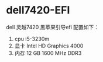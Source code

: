 # dell7420-EFI
dell 灵越7420 黑苹果引导efi
配置如下：
1. cpu i5-3230m
2. 显卡 Intel HD Graphics 4000
3. 内存 12 GB 1600 MHz DDR3

